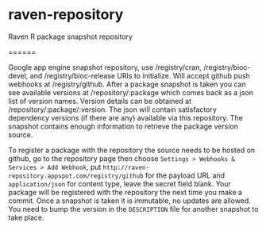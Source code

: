 # raven-repository
Raven R package snapshot repository

======

Google app engine snapshot repository, use /registry/cran, /registry/bioc-devel,
and /registry/bioc-release URIs to initialize. Will accept github push webhooks
at /registry/github. After a package snapshot is taken you can see available
versions at /repository/:package which comes back as a json list of version
names. Version details can be obtained at /repository/:package/:version. The
json will contain satisfactory dependency versions (if there are any) available
via this repository. The snapshot contains enough information to retrieve the
package version source.

To register a package with the repository the source needs to be hosted on
github, go to the repository page then choose ```Settings > Webhooks &
Services > Add Webhook```, put ```http://raven-repository.appspot.com/registry/github```
for the payload URL and ```application/json``` for content type, leave the secret
field blank. Your package will be registered with the repository the next time
you make a commit. Once a snapshot is taken it is immutable, no updates are
allowed. You need to bump the version in the ```DESCRIPTION``` file for another
snapshot to take place.

